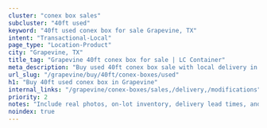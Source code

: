 ```yaml
---
cluster: "conex box sales"
subcluster: "40ft used"
keyword: "40ft used conex box for sale Grapevine, TX"
intent: "Transactional-Local"
page_type: "Location-Product"
city: "Grapevine, TX"
title_tag: "Grapevine 40ft conex box for sale | LC Container"
meta_description: "Buy used 40ft conex box sale with local delivery in Grapevine, TX. LC Container — local Since 2003. Request a fast quote today."
url_slug: "/grapevine/buy/40ft/conex-boxes/used"
h1: "Buy 40ft used conex box in Grapevine"
internal_links: "/grapevine/conex-boxes/sales,/delivery,/modifications"
priority: 2
notes: "Include real photos, on-lot inventory, delivery lead times, and financing info."
noindex: true
---
```


<!-- TODO: Add unique city/inventory copy, images, and internal links here. -->
